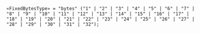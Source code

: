 <!-- This file is generated automatically by infrastructure scripts. Please don't edit by hand. -->

```{ .ebnf .slang-ebnf #FixedBytesType }
«FixedBytesType» = "bytes" ("1" | "2" | "3" | "4" | "5" | "6" | "7" | "8" | "9" | "10" | "11" | "12" | "13" | "14" | "15" | "16" | "17" | "18" | "19" | "20" | "21" | "22" | "23" | "24" | "25" | "26" | "27" | "28" | "29" | "30" | "31" | "32");
```
